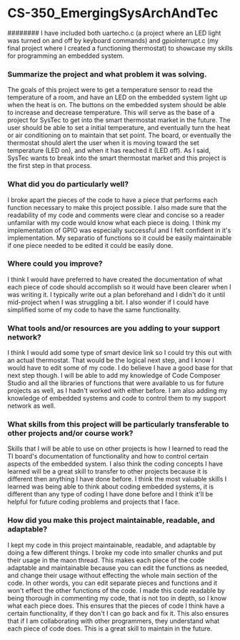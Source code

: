 # CS-350_EmergingSysArchAndTec

######## I have included both uartecho.c (a project where an LED light was turned on and off by keyboard commands) and gpiointerrupt.c (my final project where I created a functioning thermostat) to showcase my skills for programming an embedded system. 

### Summarize the project and what problem it was solving.
The goals of this project were to get a temperature sensor to read the temperature of a room, and have an LED on the embedded system light up when the heat is on. The buttons on the embedded system should be able to increase and decrease temperature. This will serve as the base of a project for SysTec to get into the smart thermostat market in the future. The user should be able to set a initial temperature, and eventually turn the heat or air conditioning on to maintain that set point. The board, or eventually the thermostat should alert the user when it is moving toward the set temperature (LED on), and when it has reached it (LED off). As I said, SysTec wants to break into the smart thermostat market and this project is the first step in that process.  

### What did you do particularly well?
I broke apart the pieces of the code to have a piece that performs each function necessary to make this project possible. I also made sure that the readability of my code and comments were clear and concise so a reader unfamilar with my code would know what each piece is doing. I think my implementation of GPIO was especially successful and I felt confident in it's implementation. My separatio of functions so it could be easily maintainable if one piece needed to be edited it could be easily done.  

### Where could you improve?
I think I would have preferred to have created the documentation of what each piece of code should accomplish so it would have been clearer when I was writing it. I typically write out a plan beforehand and I didn't do it until mid-project when I was struggling a bit. I also wonder if I could have simplified some of my code to have the same functionality. 

### What tools and/or resources are you adding to your support network?
I think I would add some type of smart device link so I could try this out with an actual thermostat. That would be the logical next step, and I know I would have to edit some of my code. I do believe I have a good base for that next step though. I will be able to add my knowledge of Code Composer Studio and all the libraries of functions that were available to us for future projects as well, as I hadn't worked with either before. I am also adding my knowledge of embedded systems and code to control them to my support network as well. 

### What skills from this project will be particularly transferable to other projects and/or course work?
Skills that I will be able to use on other projects is how I learned to read the TI board's documentation of functionality and how to control certain aspects of the embedded system. I also think the coding concepts I have learned will be a great skill to transfer to other projects because it is different then anything I have done before. I think the most valuable skills I learned was being able to think about coding embedded systems, it is different than any type of coding I have done before and I think it'll be helpful for future coding problems and projects that I face. 

###  How did you make this project maintainable, readable, and adaptable?
I kept my code in this project maintainable, readable, and adaptable by doing a few different things. I broke my code into smaller chunks and put their usage in the maon thread. This makes each piece of the code adaptable and maintainable because you can edit the functions as needed, and change their usage without effecting the whole main section of the code. In other words, you can edit separate pieces and functions and it won't effect the other functions of the code. I made this code readable by being thorough in commenting my code, that is not too in depth, so I know what each piece does. This ensures that the pieces of code I think have a certain functionality, if they don't I can go back and fix it. This also ensures that if I am collaborating with other programmers, they understand what each piece of code does. This is a great skill to maintain in the future. 
